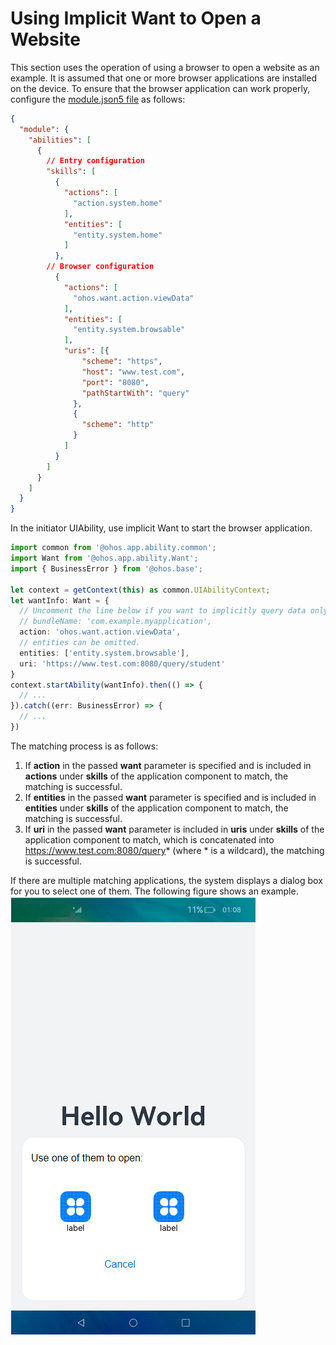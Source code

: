 # Using Implicit Want to Open a Website

This section uses the operation of using a browser to open a website as an example. It is assumed that one or more browser applications are installed on the device. To ensure that the browser application can work properly, configure the [module.json5 file](../quick-start/module-configuration-file.md) as follows:

```json
{
  "module": {
    "abilities": [
      {
        // Entry configuration
        "skills": [
          {
            "actions": [
              "action.system.home"
            ],
            "entities": [
              "entity.system.home"
            ]
          },
        // Browser configuration
          {
            "actions": [
              "ohos.want.action.viewData"
            ],
            "entities": [
              "entity.system.browsable"
            ],
            "uris": [{
                "scheme": "https",
                "host": "www.test.com",
                "port": "8080",
                "pathStartWith": "query"
              },
              {
                "scheme": "http"
              }
            ]
          }
        ]
      }
    ]
  }
}
```

In the initiator UIAbility, use implicit Want to start the browser application.

```ts
import common from '@ohos.app.ability.common';
import Want from '@ohos.app.ability.Want';
import { BusinessError } from '@ohos.base';

let context = getContext(this) as common.UIAbilityContext;
let wantInfo: Want = {
  // Uncomment the line below if you want to implicitly query data only in the specific bundle.
  // bundleName: 'com.example.myapplication',
  action: 'ohos.want.action.viewData',
  // entities can be omitted.
  entities: ['entity.system.browsable'],
  uri: 'https://www.test.com:8080/query/student'
}
context.startAbility(wantInfo).then(() => {
  // ...
}).catch((err: BusinessError) => {
  // ...
})
```

The matching process is as follows:

1. If **action** in the passed **want** parameter is specified and is included in **actions** under **skills** of the application component to match, the matching is successful.
2. If **entities** in the passed **want** parameter is specified and is included in **entities** under **skills** of the application component to match, the matching is successful.
3. If **uri** in the passed **want** parameter is included in **uris** under **skills** of the application component to match, which is concatenated into https://www.test.com:8080/query* (where * is a wildcard), the matching is successful.

If there are multiple matching applications, the system displays a dialog box for you to select one of them. The following figure shows an example. 
![](figures/ability-startup-with-implicit-want1.png)
